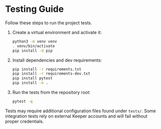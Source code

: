 # Testing Guide

Follow these steps to run the project tests.

1. Create a virtual environment and activate it:
   ```bash
   python3 -m venv venv
   . venv/bin/activate
   pip install -U pip
   ```
2. Install dependencies and dev requirements:
   ```bash
   pip install -r requirements.txt
   pip install -r requirements-dev.txt
   pip install pytest
   pip install -e .
   ```
3. Run the tests from the repository root:
   ```bash
   pytest -q
   ```

Tests may require additional configuration files found under `tests/`. Some integration tests rely on external Keeper accounts and will fail without proper credentials.
